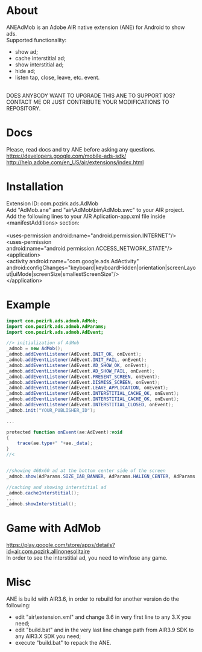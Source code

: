 # About
ANEAdMob is an Adobe AIR native extension (ANE) for Android to show ads.<br />
Supported functionality:<br />
- show ad;<br />
- cache interstitial ad;<br />
- show interstitial ad;<br />
- hide ad;<br />
- listen tap, close, leave, etc. event.<br />
<br />
DOES ANYBODY WANT TO UPGRADE THIS ANE TO SUPPORT IOS?<br />
CONTACT ME OR JUST CONTRIBUTE YOUR MODIFICATIONS TO REPOSITORY.<br />

# Docs
Please, read docs and try ANE before asking any questions.<br />
https://developers.google.com/mobile-ads-sdk/<br />
http://help.adobe.com/en_US/air/extensions/index.html<br />


# Installation
Extension ID: com.pozirk.ads.AdMob<br />
Add "AdMob.ane" and "air\AdMob\bin\AdMob.swc" to your AIR project.<br />
Add the following lines to your AIR Aplication-app.xml file inside &lt;manifestAdditions&gt; section:<br />
<br />
&lt;uses-permission android:name="android.permission.INTERNET"/&gt;<br />
&lt;uses-permission android:name="android.permission.ACCESS_NETWORK_STATE"/&gt;<br />
&lt;application&gt;<br />
	&lt;activity android:name="com.google.ads.AdActivity" android:configChanges="keyboard|keyboardHidden|orientation|screenLayout|uiMode|screenSize|smallestScreenSize"/&gt;<br />
&lt;/application&gt;<br />


# Example
```actionscript
import com.pozirk.ads.admob.AdMob;
import com.pozirk.ads.admob.AdParams;
import com.pozirk.ads.admob.AdEvent;

//> initialization of AdMob
_admob = new AdMob();
_admob.addEventListener(AdEvent.INIT_OK, onEvent);
_admob.addEventListener(AdEvent.INIT_FAIL, onEvent);
_admob.addEventListener(AdEvent.AD_SHOW_OK, onEvent);
_admob.addEventListener(AdEvent.AD_SHOW_FAIL, onEvent);
_admob.addEventListener(AdEvent.PRESENT_SCREEN, onEvent);
_admob.addEventListener(AdEvent.DISMISS_SCREEN, onEvent);
_admob.addEventListener(AdEvent.LEAVE_APPLICATION, onEvent);
_admob.addEventListener(AdEvent.INTERSTITIAL_CACHE_OK, onEvent);
_admob.addEventListener(AdEvent.INTERSTITIAL_CACHE_OK, onEvent);
_admob.addEventListener(AdEvent.INTERSTITIAL_CLOSED, onEvent);
_admob.init("YOUR_PUBLISHER_ID");

...

protected function onEvent(ae:AdEvent):void
{
	trace(ae.type+" "+ae._data);
}
//<


//showing 468x60 ad at the bottom center side of the screen
_admob.show(AdParams.SIZE_IAB_BANNER, AdParams.HALIGN_CENTER, AdParams.VALIGN_BOTTOM);

//caching and showing interstitial ad
_admob.cacheInterstitial();
...
_admob.showInterstitial();
```

# Game with AdMob
https://play.google.com/store/apps/details?id=air.com.pozirk.allinonesolitaire<br />
In order to see the interstitial ad, you need to win/lose any game.<br />


# Misc
ANE is build with AIR3.6, in order to rebuild for another version do the following:<br />
- edit "air\extension.xml" and change 3.6 in very first line to any 3.X you need;<br />
- edit "build.bat" and in the very last line change path from AIR3.9 SDK to any AIR3.X SDK you need;<br />
- execute "build.bat" to repack the ANE.<br />